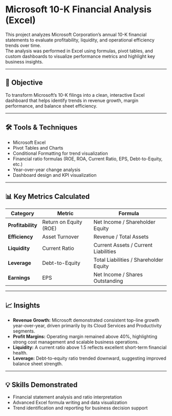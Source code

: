 # Microsoft 10-K Financial Analysis (Excel)

This project analyzes Microsoft Corporation’s annual 10-K financial statements to evaluate profitability, liquidity, and operational efficiency trends over time.  
The analysis was performed in Excel using formulas, pivot tables, and custom dashboards to visualize performance metrics and highlight key business insights.

---

## 🎯 Objective
To transform Microsoft’s 10-K filings into a clean, interactive Excel dashboard that helps identify trends in revenue growth, margin performance, and balance sheet efficiency.

---

## 🛠️ Tools & Techniques
- Microsoft Excel  
- Pivot Tables and Charts  
- Conditional Formatting for trend visualization  
- Financial ratio formulas (ROE, ROA, Current Ratio, EPS, Debt-to-Equity, etc.)  
- Year-over-year change analysis  
- Dashboard design and KPI visualization  

---

## 📊 Key Metrics Calculated
| Category | Metric | Formula |
|-----------|---------|----------|
| **Profitability** | Return on Equity (ROE) | Net Income / Shareholder Equity |
| **Efficiency** | Asset Turnover | Revenue / Total Assets |
| **Liquidity** | Current Ratio | Current Assets / Current Liabilities |
| **Leverage** | Debt-to-Equity | Total Liabilities / Shareholder Equity |
| **Earnings** | EPS | Net Income / Shares Outstanding |

---

## 📈 Insights
- **Revenue Growth:** Microsoft demonstrated consistent top-line growth year-over-year, driven primarily by its Cloud Services and Productivity segments.  
- **Profit Margins:** Operating margin remained above 40%, highlighting strong cost management and scalable business operations.  
- **Liquidity:** A current ratio above 1.5 reflects excellent short-term financial health.  
- **Leverage:** Debt-to-equity ratio trended downward, suggesting improved balance sheet strength.  

---

## 💡 Skills Demonstrated
- Financial statement analysis and ratio interpretation  
- Advanced Excel formula writing and data visualization  
- Trend identification and reporting for business decision support  
